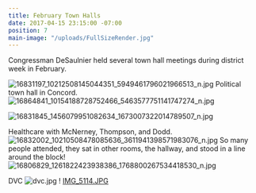 ```yaml
---
title: February Town Halls
date: 2017-04-15 23:15:00 -07:00
position: 7
main-image: "/uploads/FullSizeRender.jpg"
---
```


Congressman DeSaulnier held several town hall meetings during district week in February.

![16831197_10212508145044351_5949461796021966513_n.jpg](/uploads/16831197_10212508145044351_5949461796021966513_n.jpg)
Political town hall in Concord.
![16864841_10154188728752466_5463577751141747274_n.jpg](/uploads/16864841_10154188728752466_5463577751141747274_n.jpg)

![16831845_1456079951082634_1673007322014789507_n.jpg](/uploads/16831845_1456079951082634_1673007322014789507_n.jpg)

Healthcare with McNerney, Thompson, and Dodd. 
![16832002_10210508478085636_3611941398571983076_n.jpg](/uploads/16832002_10210508478085636_3611941398571983076_n.jpg)
So many people attended, they sat in other rooms, the hallway, and stood in a line around the block!
![16806829_1261822423938386_1768800267534418530_n.jpg](/uploads/16806829_1261822423938386_1768800267534418530_n.jpg)

DVC
![dvc.jpg](/uploads/dvc.jpg)
!
[IMG_5114.JPG](/uploads/IMG_5114.JPG)